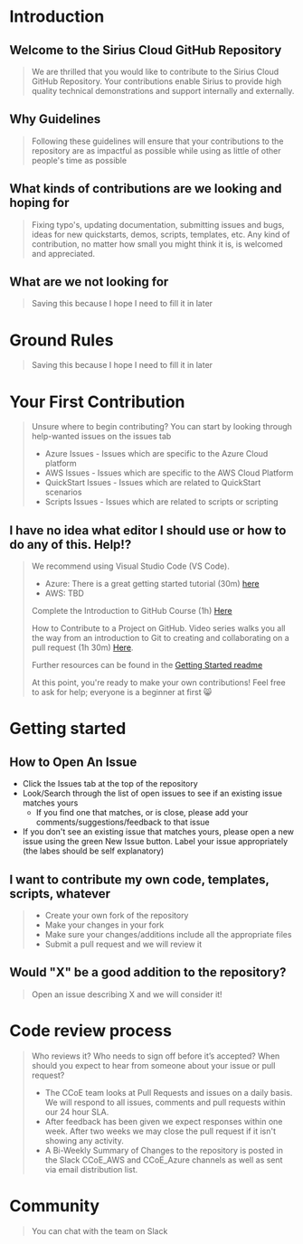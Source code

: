 # Introduction

## Welcome to the Sirius Cloud GitHub Repository

>We are thrilled that you would like to contribute to the Sirius Cloud GitHub Repository.  Your contributions enable Sirius to provide high quality technical demonstrations and support internally and externally.

## Why Guidelines

>Following these guidelines will ensure that your contributions to the repository are as impactful as possible while using as little of other people's time as possible

## What kinds of contributions are we looking and hoping for

> Fixing typo's, updating documentation, submitting issues and bugs, ideas for new quickstarts, demos, scripts, templates, etc.  Any kind of contribution, no matter how small you might think it is, is welcomed and appreciated.

## What are we not looking for

> Saving this because I hope I need to fill it in later

# Ground Rules

> Saving this because I hope I need to fill it in later

# Your First Contribution

> Unsure where to begin contributing? You can start by looking through help-wanted issues on the issues tab
> * Azure Issues - Issues which are specific to the Azure Cloud platform
> * AWS Issues - Issues which are specific to the AWS Cloud Platform
> * QuickStart Issues - Issues which are related to QuickStart scenarios
> * Scripts Issues - Issues which are related to scripts or scripting

## I have no idea what editor I should use or how to do any of this.  Help!?

> We recommend using Visual Studio Code (VS Code).  
> * Azure:  There is a great getting started tutorial (30m) [here](https://azurecitadel.github.io/guides/vscode/)
> * AWS:  TBD
>
> Complete the Introduction to GitHub Course (1h) [Here](https://lab.github.com/githubtraining/introduction-to-github)
>
> How to Contribute to a Project on GitHub.  Video series walks you all the way from an introduction to Git to creating and collaborating on a pull request (1h 30m) [Here](https://egghead.io/series/how-to-contribute-to-an-open-source-project-on-github).
>
> Further resources can be found in the [Getting Started readme](https://github.com/siriuscomputersolutions/Sirius-Cloud/blob/master/gettingstarted.md)
>
>
>At this point, you're ready to make your own contributions! Feel free to ask for help; everyone is a beginner at first :smile_cat:

# Getting started

## How to Open An Issue

* Click the Issues tab at the top of the repository
* Look/Search through the list of open issues to see if an existing issue matches yours
  * If you find one that matches, or is close, please add your comments/suggestions/feedback to that issue
* If you don't see an existing issue that matches yours, please open a new issue using the green New Issue button.  Label your issue appropriately (the labes should be self explanatory)

## I want to contribute my own code, templates, scripts, whatever

> * Create your own fork of the repository
> * Make your changes in your fork
> * Make sure your changes/additions include all the appropriate files 
> * Submit a pull request and we will review it

## Would "X" be a good addition to the repository?

> Open an issue describing X and we will consider it!

# Code review process

>Who reviews it? Who needs to sign off before it’s accepted? When should you expect to hear from someone about your issue or pull request?
>
> * The CCoE team looks at Pull Requests and issues on a daily basis. We will respond to all issues, comments and pull requests within our 24 hour SLA.
> * After feedback has been given we expect responses within one week. After two weeks we may close the pull request if it isn't showing any activity.
> * A Bi-Weekly Summary of Changes to the repository is posted in the Slack CCoE_AWS and CCoE_Azure channels as well as sent via email distribution list.

# Community

> You can chat with the team on Slack